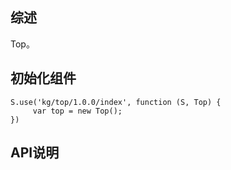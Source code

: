 ## 综述

Top。

## 初始化组件
		
    S.use('kg/top/1.0.0/index', function (S, Top) {
         var top = new Top();
    })

## API说明
